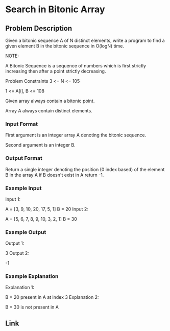 # Search in Bitonic Array

## Problem Description

Given a bitonic sequence A of N distinct elements, write a program to find a given element B in the bitonic sequence in O(logN) time.

NOTE:

A Bitonic Sequence is a sequence of numbers which is first strictly increasing then after a point strictly decreasing.


Problem Constraints
3 <= N <= 105

1 <= A[i], B <= 108

Given array always contain a bitonic point.

Array A always contain distinct elements.



### Input Format
First argument is an integer array A denoting the bitonic sequence.

Second argument is an integer B.



### Output Format
Return a single integer denoting the position (0 index based) of the element B in the array A if B doesn't exist in A return -1.



### Example Input
Input 1:

 A = [3, 9, 10, 20, 17, 5, 1]
 B = 20
Input 2:

 A = [5, 6, 7, 8, 9, 10, 3, 2, 1]
 B = 30


### Example Output
Output 1:

 3
Output 2:

 -1


### Example Explanation
Explanation 1:

 B = 20 present in A at index 3
Explanation 2:

 B = 30 is not present in A


## Link

